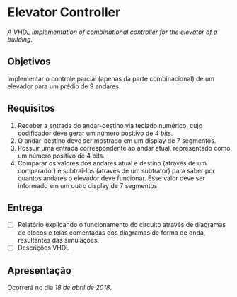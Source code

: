 # Elevator Controller
*A VHDL implementation of combinational controller for the elevator of a building.*

## Objetivos
Implementar o controle parcial (apenas da parte combinacional) de um elevador para um prédio de 9 andares.

## Requisitos
1. Receber a entrada do andar-destino via teclado numérico, cujo codificador deve gerar um número positivo de *4 bits*.
2. O andar-destino deve ser mostrado em um display de 7 segmentos.
3. Possuir uma entrada correspondente ao andar atual, representado como um número positivo de 4 bits.
4. Comparar os valores dos andares atual e destino (através de um comparador) e subtraí-los (através de um subtrator) para saber por quantos andares o elevador deve funcionar. Esse valor deve ser informado em um outro display de 7 segmentos.

## Entrega
- [ ] Relatório explicando o funcionamento do circuito através de diagramas de blocos e telas comentadas dos diagramas de forma de onda, resultantes das simulações.
- [ ] Descrições VHDL

## Apresentação
Ocorrerá no dia *18 de abril de 2018*.